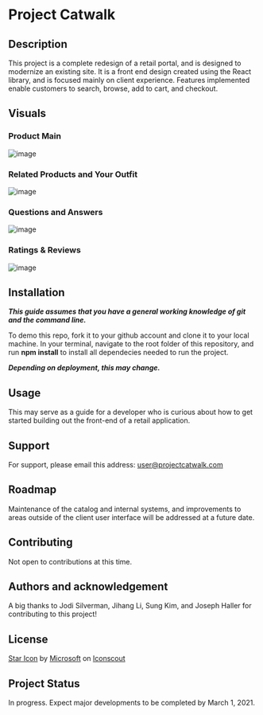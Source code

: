 # Project Catwalk

## Description

This project is a complete redesign of a retail portal, and is designed to modernize an existing site. It is a front end design created using the React library, and is focused mainly on client experience. Features implemented enable customers to search, browse, add to cart, and checkout.

## Visuals

### Product Main
![image](https://user-images.githubusercontent.com/72178817/121736738-f607b380-cac5-11eb-90c7-17a1d8d6f7ab.png)

### Related Products and Your Outfit
![image](https://user-images.githubusercontent.com/72178817/121736291-5ea26080-cac5-11eb-94df-c8cd7525d286.png)
### Questions and Answers
![image](https://user-images.githubusercontent.com/72178817/121736321-67933200-cac5-11eb-8b56-dc36fc70013c.png)
### Ratings & Reviews
![image](https://user-images.githubusercontent.com/72178817/121736349-724dc700-cac5-11eb-8702-def71ed2289a.png)

## Installation

***This guide assumes that you have a general working knowledge of git and the command line.***

To demo this repo, fork it to your github account and clone it to your local machine. In your terminal, navigate to the root folder of this repository, and run **npm install** to install all dependecies needed to run the project.

***Depending on deployment, this may change.***

## Usage

This may serve as a guide for a developer who is curious about how to get started building out the front-end of a retail application.

## Support

For support, please email this address: user@projectcatwalk.com

## Roadmap

Maintenance of the catalog and internal systems, and improvements to areas outside of the client user interface will be addressed at a future date.

## Contributing

Not open to contributions at this time.

## Authors and acknowledgement

A big thanks to Jodi Silverman, Jihang Li, Sung Kim, and Joseph Haller for contributing to this project!

## License

<a href="https://iconscout.com/icons/star" target="_blank">Star Icon</a> by <a href="https://iconscout.com/contributors/fluent">Microsoft</a> on <a href="https://iconscout.com">Iconscout</a>

## Project Status

In progress. Expect major developments to be completed by March 1, 2021.
